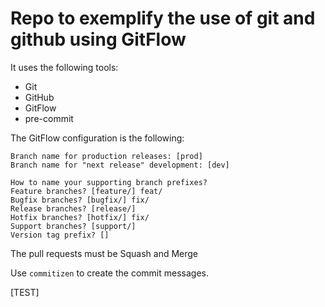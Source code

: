 # Repo to exemplify the use of git and github using GitFlow

It uses the following tools:
- Git
- GitHub
- GitFlow
- pre-commit

The GitFlow configuration is the following:
```
Branch name for production releases: [prod]
Branch name for "next release" development: [dev]

How to name your supporting branch prefixes?
Feature branches? [feature/] feat/
Bugfix branches? [bugfix/] fix/
Release branches? [release/]
Hotfix branches? [hotfix/] fix/
Support branches? [support/]
Version tag prefix? []
```

The pull requests must be Squash and Merge

Use `commitizen` to create the commit messages.

[TEST]
